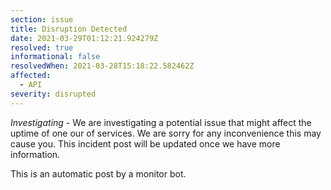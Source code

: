 ```yaml
---
section: issue
title: Disruption Detected
date: 2021-03-29T01:12:21.924279Z
resolved: true
informational: false
resolvedWhen: 2021-03-28T15:18:22.582462Z
affected:
  - API
severity: disrupted
---
```

*Investigating* - We are investigating a potential issue that might affect the uptime of one our of services. We are sorry for any inconvenience this may cause you. This incident post will be updated once we have more information.

This is an automatic post by a monitor bot.
        